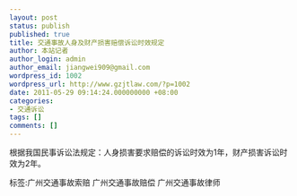 ```yaml
---
layout: post
status: publish
published: true
title: 交通事故人身及财产损害赔偿诉讼时效规定
author: 本站记者
author_login: admin
author_email: jiangwei909@gmail.com
wordpress_id: 1002
wordpress_url: http://www.gzjtlaw.com/?p=1002
date: 2011-05-29 09:14:24.000000000 +08:00
categories:
- 交通诉讼
tags: []
comments: []
---
```

根据我国民事诉讼法规定：人身损害要求赔偿的诉讼时效为1年，财产损害诉讼时效为2年。标签:广州交通事故索赔 广州交通事故赔偿 广州交通事故律师
